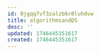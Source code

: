 ```yaml
---
id: 0jgqq7vf3zalzb6r0luhdvw
title: algorithmsandDS
desc: ''
updated: 1746445351617
created: 1746445351617
---
```

